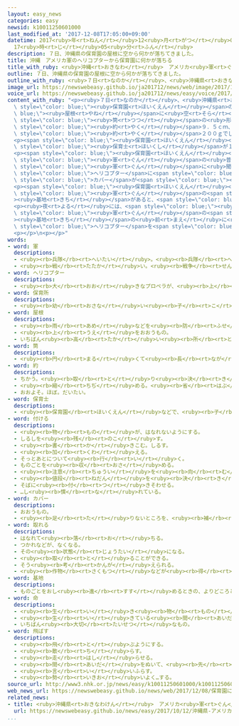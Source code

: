 ```yaml
---
layout: easy_news
categories: easy
newsid: k10011250601000
last_modified_at: '2017-12-08T17:05:00+09:00'
datetime: 2017<ruby>年<rt>ねん</rt></ruby>12<ruby>月<rt>がつ</rt></ruby>08<ruby>日<rt>にち</rt></ruby>
  17<ruby>時<rt>じ</rt></ruby>05<ruby>分<rt>ふん</rt></ruby>
description: ７日、沖縄県の保育園の屋根に空から何かが落ちてきました。
title: 沖縄　アメリカ軍のヘリコプターから保育園に何かが落ちる
title_with_ruby: <ruby>沖縄<rt>おきなわ</rt></ruby>　アメリカ<ruby>軍<rt>ぐん</rt></ruby>のヘリコプターから<ruby>保育園<rt>ほいくえん</rt></ruby>に<ruby>何<rt>なに</rt></ruby>かが<ruby>落<rt>お</rt></ruby>ちる
outline: ７日、沖縄県の保育園の屋根に空から何かが落ちてきました。
outline_with_ruby: <ruby>７日<rt>なのか</rt></ruby>、<ruby>沖縄県<rt>おきなわけん</rt></ruby>の<ruby>保育園<rt>ほいくえん</rt></ruby>の<ruby>屋根<rt>やね</rt></ruby>に<ruby>空<rt>そら</rt></ruby>から<ruby>何<rt>なに</rt></ruby>かが<ruby>落<rt>お</rt></ruby>ちてきました。
image_url: https://newswebeasy.github.io/ja201712/news/web/image/2017/12/08/K10011250601_1712080444_1712080445_01_03.jpg
voice_url: https://newswebeasy.github.io/ja201712/news/easy/voice/2017/12/08/k10011250601000.mp3
content_with_ruby: "<p><ruby>７日<rt>なのか</rt></ruby>、<ruby>沖縄県<rt>おきなわけん</rt></ruby>の<span\
  \ style=\"color: blue;\"><ruby>保育園<rt>ほいくえん</rt></ruby></span>の<span style=\"color:\
  \ blue;\"><ruby>屋根<rt>やね</rt></ruby></span>に<ruby>空<rt>そら</rt></ruby>から<ruby>何<rt>なに</rt></ruby>かが<ruby>落<rt>お</rt></ruby>ちてきました。<ruby>落<rt>お</rt></ruby>ちてきた<ruby>物<rt>もの</rt></ruby>は<span\
  \ style=\"color: blue;\"><ruby>筒<rt>つつ</rt></ruby></span>の<ruby>形<rt>かたち</rt></ruby>をしていて、<ruby>長<rt>なが</rt></ruby>さが<span\
  \ style=\"color: blue;\"><ruby>約<rt>やく</rt></ruby></span>９．５ｃｍ、<ruby>重<rt>おも</rt></ruby>さが<span\
  \ style=\"color: blue;\"><ruby>約<rt>やく</rt></ruby></span>２００ｇでした。そして、<ruby>英語<rt>えいご</rt></ruby>で「ＵＳ」などと<ruby>書<rt>か</rt></ruby>いてありました。</p>\n\
  <p><span style=\"color: blue;\"><ruby>保育園<rt>ほいくえん</rt></ruby></span>の<ruby>建物<rt>たてもの</rt></ruby>の<ruby>中<rt>なか</rt></ruby>や<ruby>庭<rt>にわ</rt></ruby>には<ruby>子<rt>こ</rt></ruby>どもが６１<ruby>人<rt>にん</rt></ruby>と<span\
  \ style=\"color: blue;\"><ruby>保育士<rt>ほいくし</rt></ruby></span>が１０<ruby>人<rt>にん</rt></ruby>ぐらいいましたが、けがをした<ruby>人<rt>ひと</rt></ruby>はいませんでした。</p>\n\
  <p><span style=\"color: blue;\"><ruby>保育園<rt>ほいくえん</rt></ruby></span>から３００ｍぐらいの<ruby>所<rt>ところ</rt></ruby>には、アメリカ<span\
  \ style=\"color: blue;\"><ruby>軍<rt>ぐん</rt></ruby></span>の<ruby>普天間基地<rt>ふてんまきち</rt></ruby>があります。<ruby>警察<rt>けいさつ</rt></ruby>がアメリカ<span\
  \ style=\"color: blue;\"><ruby>軍<rt>ぐん</rt></ruby></span>に<ruby>聞<rt>き</rt></ruby>くと、「<span\
  \ style=\"color: blue;\">ヘリコプター</span>に<span style=\"color: blue;\">つけ</span>ていた<span\
  \ style=\"color: blue;\">カバー</span>が<span style=\"color: blue;\"><ruby>取<rt>と</rt></ruby>れ</span>て<ruby>落<rt>お</rt></ruby>ちたようです」という<ruby>返事<rt>へんじ</rt></ruby>がありました。</p>\n\
  <p><span style=\"color: blue;\"><ruby>保育園<rt>ほいくえん</rt></ruby></span>の<ruby>先生<rt>せんせい</rt></ruby>は「<ruby>大<rt>おお</rt></ruby>きな<ruby>音<rt>おと</rt></ruby>がしたので、<ruby>子<rt>こ</rt></ruby>どもたちは<ruby>驚<rt>おどろ</rt></ruby>いていました。アメリカ<span\
  \ style=\"color: blue;\"><ruby>軍<rt>ぐん</rt></ruby></span>の<span style=\"color: blue;\"\
  ><ruby>基地<rt>きち</rt></ruby></span>があると、<span style=\"color: blue;\"><ruby>命<rt>いのち</rt></ruby></span>の<ruby>危険<rt>きけん</rt></ruby>があって<ruby>怖<rt>こわ</rt></ruby>いです」と<ruby>話<rt>はな</rt></ruby>していました。</p>\n\
  <p><ruby>夜<rt>よる</rt></ruby>には、<span style=\"color: blue;\"><ruby>約<rt>やく</rt></ruby></span>１００<ruby>人<rt>にん</rt></ruby>の<ruby>市民<rt>しみん</rt></ruby>がアメリカ<span\
  \ style=\"color: blue;\"><ruby>軍<rt>ぐん</rt></ruby></span>の<span style=\"color: blue;\"\
  ><ruby>基地<rt>きち</rt></ruby></span>の<ruby>前<rt>まえ</rt></ruby>に<ruby>集<rt>あつ</rt></ruby>まって、「<span\
  \ style=\"color: blue;\">ヘリコプター</span>を<span style=\"color: blue;\"><ruby>飛<rt>と</rt></ruby>ばす</span>な」などと<ruby>大<rt>おお</rt></ruby>きな<ruby>声<rt>こえ</rt></ruby>で<ruby>言<rt>い</rt></ruby>っていました。</p>\n\
  <p></p>\n<p></p>"
words:
- word: 軍
  descriptions:
  - <ruby><rb>兵隊</rb><rt>へいたい</rt></ruby>。<ruby><rb>兵隊</rb><rt>へいたい</rt></ruby>の<ruby><rb>集</rb><rt>あつ</rt></ruby>まり。
  - <ruby><rb>戦</rb><rt>たたか</rt></ruby>い。<ruby><rb>戦争</rb><rt>せんそう</rt></ruby>。
- word: ヘリコプター
  descriptions:
  - <ruby><rb>大</rb><rt>おお</rt></ruby>きなプロペラが、<ruby><rb>上</rb><rt>うえ</rt></ruby>に<ruby><rb>取</rb><rt>と</rt></ruby>りつけてあり、まっすぐ<ruby><rb>上</rb><rt>うえ</rt></ruby>に<ruby><rb>飛</rb><rt>と</rt></ruby>び<ruby><rb>上</rb><rt>あ</rt></ruby>がったり、<ruby><rb>空中</rb><rt>くうちゅう</rt></ruby>にとまったりできる<ruby><rb>航空機</rb><rt>こうくうき</rt></ruby>。ヘリ。
- word: 保育所
  descriptions:
  - <ruby><rb>幼</rb><rt>おさな</rt></ruby>い<ruby><rb>子</rb><rt>こ</rt></ruby>どもを<ruby><rb>朝</rb><rt>あさ</rt></ruby>から<ruby><rb>夕方</rb><rt>ゆうがた</rt></ruby>まで<ruby><rb>預</rb><rt>あず</rt></ruby>かって、<ruby><rb>世話</rb><rt>せわ</rt></ruby>をする<ruby><rb>所</rb><rt>ところ</rt></ruby>。ほいくしょ。<ruby><rb>保育園</rb><rt>ほいくえん</rt></ruby>。
- word: 屋根
  descriptions:
  - <ruby><rb>雨</rb><rt>あめ</rt></ruby>などを<ruby><rb>防</rb><rt>ふせ</rt></ruby>ぐために、<ruby><rb>家</rb><rt>いえ</rt></ruby>をおおうもの。
  - <ruby><rb>上</rb><rt>うえ</rt></ruby>をおおうもの。
  - いちばん<ruby><rb>高</rb><rt>たか</rt></ruby>い<ruby><rb>所</rb><rt>ところ</rt></ruby>。
- word: 筒
  descriptions:
  - <ruby><rb>円</rb><rt>まる</rt></ruby>くて<ruby><rb>長</rb><rt>なが</rt></ruby>く、<ruby><rb>中</rb><rt>なか</rt></ruby>が<ruby><rb>空</rb><rt>あ</rt></ruby>いているもの。<ruby><rb>管</rb><rt>くだ</rt></ruby>。
- word: 約
  descriptions:
  - ちかう。<ruby><rb>取</rb><rt>と</rt></ruby>り<ruby><rb>決</rb><rt>き</rt></ruby>める。
  - <ruby><rb>縮</rb><rt>ちぢ</rt></ruby>める。<ruby><rb>省</rb><rt>はぶ</rt></ruby>く。<ruby><rb>簡単</rb><rt>かんたん</rt></ruby>にする。
  - おおよそ。ほぼ。だいたい。
- word: 保育士
  descriptions:
  - <ruby><rb>保育園</rb><rt>ほいくえん</rt></ruby>などで、<ruby><rb>子</rb><rt>こ</rt></ruby>どもの<ruby><rb>保育</rb><rt>ほいく</rt></ruby>をする<ruby><rb>人</rb><rt>ひと</rt></ruby>。また、その<ruby><rb>資格</rb><rt>しかく</rt></ruby>。
- word: 付ける
  descriptions:
  - <ruby><rb>物</rb><rt>もの</rt></ruby>が、はなれないようにする。
  - しるしを<ruby><rb>残</rb><rt>のこ</rt></ruby>す。
  - <ruby><rb>書</rb><rt>か</rt></ruby>きこむ。しるす。
  - <ruby><rb>加</rb><rt>くわ</rt></ruby>える。
  - そっとあとについて<ruby><rb>行</rb><rt>い</rt></ruby>く。
  - ものごとを<ruby><rb>収</rb><rt>おさ</rt></ruby>める。
  - <ruby><rb>注意</rb><rt>ちゅうい</rt></ruby>を<ruby><rb>向</rb><rt>む</rt></ruby>ける。
  - <ruby><rb>値段</rb><rt>ねだん</rt></ruby>を<ruby><rb>決</rb><rt>き</rt></ruby>める。
  - そばに<ruby><rb>付</rb><rt>つ</rt></ruby>きそわせる。
  - …し<ruby><rb>慣</rb><rt>な</rt></ruby>れている。
- word: カバー
  descriptions:
  - おおうもの。
  - <ruby><rb>足</rb><rt>た</rt></ruby>りないところを、<ruby><rb>補</rb><rt>おぎな</rt></ruby>うこと。
- word: 取れる
  descriptions:
  - はなれて<ruby><rb>落</rb><rt>お</rt></ruby>ちる。
  - つかれなどが、なくなる。
  - その<ruby><rb>状態</rb><rt>じょうたい</rt></ruby>になる。
  - <ruby><rb>取</rb><rt>と</rt></ruby>ることができる。
  - そう<ruby><rb>考</rb><rt>かんが</rt></ruby>えられる。
  - <ruby><rb>作物</rb><rt>さくもつ</rt></ruby>などが<ruby><rb>得</rb><rt>え</rt></ruby>られる。
- word: 基地
  descriptions:
  - ものごとをおし<ruby><rb>進</rb><rt>すす</rt></ruby>めるときの、よりどころとする<ruby><rb>場所</rb><rt>ばしょ</rt></ruby>。
- word: 命
  descriptions:
  - <ruby><rb>生</rb><rt>い</rt></ruby>き<ruby><rb>物</rb><rt>もの</rt></ruby>が<ruby><rb>生</rb><rt>い</rt></ruby>きているもとになる<ruby><rb>力</rb><rt>ちから</rt></ruby>。<ruby><rb>生命</rb><rt>せいめい</rt></ruby>。
  - <ruby><rb>生</rb><rt>い</rt></ruby>きている<ruby><rb>間</rb><rt>あいだ</rt></ruby>。
  - いちばん<ruby><rb>大切</rb><rt>たいせつ</rt></ruby>なもの。
- word: 飛ばす
  descriptions:
  - <ruby><rb>飛</rb><rt>と</rt></ruby>ぶようにする。
  - <ruby><rb>散</rb><rt>ち</rt></ruby>らす。
  - <ruby><rb>走</rb><rt>はし</rt></ruby>らせる。
  - <ruby><rb>間</rb><rt>あいだ</rt></ruby>をぬいて、<ruby><rb>先</rb><rt>さき</rt></ruby>に<ruby><rb>進</rb><rt>すす</rt></ruby>む。
  - <ruby><rb>言</rb><rt>い</rt></ruby>いふらす。
  - <ruby><rb>勢</rb><rt>いきお</rt></ruby>いよく…する。
source_url: http://www3.nhk.or.jp/news/easy/k10011250601000/k10011250601000.html
web_news_url: https://newswebeasy.github.io/news/web/2017/12/08/保育園に米軍機の落下物か-抗議集会など反発広がる
related_news:
- title: <ruby>沖縄県<rt>おきなわけん</rt></ruby>　アメリカ<ruby>軍<rt>ぐん</rt></ruby>のヘリコプターが<ruby>訓練<rt>くんれん</rt></ruby>をしていて<ruby>火事<rt>かじ</rt></ruby>
  url: https://newswebeasy.github.io/news/easy/2017/10/12/沖縄県-アメリカ軍のヘリコプターが訓練をしていて火事
...
```

